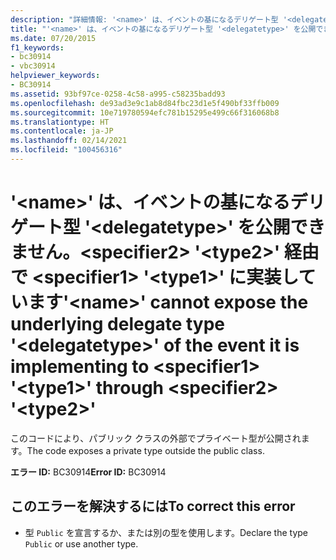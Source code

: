 ```yaml
---
description: "詳細情報: '<name>' は、イベントの基になるデリゲート型 '<delegatetype>' を公開できません。<specifier2> '<type2>' 経由で <specifier1> '<type1>' に実装しています"
title: "'<name>' は、イベントの基になるデリゲート型 '<delegatetype>' を公開できません。<specifier2> '<type2>' 経由で <specifier1> '<type1>' に実装しています"
ms.date: 07/20/2015
f1_keywords:
- bc30914
- vbc30914
helpviewer_keywords:
- BC30914
ms.assetid: 93bf97ce-0258-4c58-a995-c58235badd93
ms.openlocfilehash: de93ad3e9c1ab8d84fbc23d1e5f490bf33ffb009
ms.sourcegitcommit: 10e719780594efc781b15295e499c66f316068b8
ms.translationtype: HT
ms.contentlocale: ja-JP
ms.lasthandoff: 02/14/2021
ms.locfileid: "100456316"
---
```

# <a name="name-cannot-expose-the-underlying-delegate-type-delegatetype-of-the-event-it-is-implementing-to-specifier1-type1-through-specifier2-type2"></a><span data-ttu-id="8f54c-103">'\<name>' は、イベントの基になるデリゲート型 '\<delegatetype>' を公開できません。\<specifier2> '\<type2>' 経由で \<specifier1> '\<type1>' に実装しています</span><span class="sxs-lookup"><span data-stu-id="8f54c-103">'\<name>' cannot expose the underlying delegate type '\<delegatetype>' of the event it is implementing to \<specifier1> '\<type1>' through \<specifier2> '\<type2>'</span></span>

<span data-ttu-id="8f54c-104">このコードにより、パブリック クラスの外部でプライベート型が公開されます。</span><span class="sxs-lookup"><span data-stu-id="8f54c-104">The code exposes a private type outside the public class.</span></span>  
  
 <span data-ttu-id="8f54c-105">**エラー ID:** BC30914</span><span class="sxs-lookup"><span data-stu-id="8f54c-105">**Error ID:** BC30914</span></span>  
  
## <a name="to-correct-this-error"></a><span data-ttu-id="8f54c-106">このエラーを解決するには</span><span class="sxs-lookup"><span data-stu-id="8f54c-106">To correct this error</span></span>  
  
- <span data-ttu-id="8f54c-107">型 `Public` を宣言するか、または別の型を使用します。</span><span class="sxs-lookup"><span data-stu-id="8f54c-107">Declare the type `Public` or use another type.</span></span>

